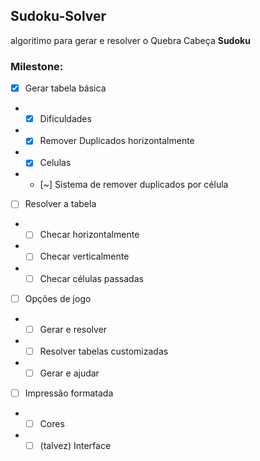 ## Sudoku-Solver
algoritimo para gerar e resolver o Quebra Cabeça **Sudoku**

### Milestone:
- [X] Gerar tabela básica
- - [X] Dificuldades
- - [X] Remover Duplicados horizontalmente
- - [X] Celulas
- - [~] Sistema de remover duplicados por célula
- [ ] Resolver a tabela
- - [ ] Checar horizontalmente
- - [ ] Checar verticalmente
- - [ ] Checar células passadas
- [ ] Opções de jogo
- - [ ] Gerar e resolver
- - [ ] Resolver tabelas customizadas
- - [ ] Gerar e ajudar
- [ ] Impressão formatada
- - [ ] Cores
- - [ ] (talvez) Interface
